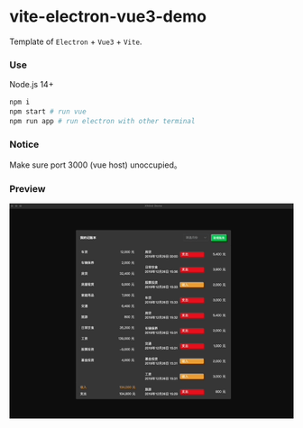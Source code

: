 # vite-electron-vue3-demo

Template of `Electron` + `Vue3` + `Vite`.

### Use
Node.js 14+

```bash
npm i
npm start # run vue
npm run app # run electron with other terminal
```

### Notice

Make sure port 3000 (vue host) unoccupied。

### Preview

![preview.gif](https://github.com/jermitval/vite-electron-vue3-demo/blob/master/resources/preview.gif)
